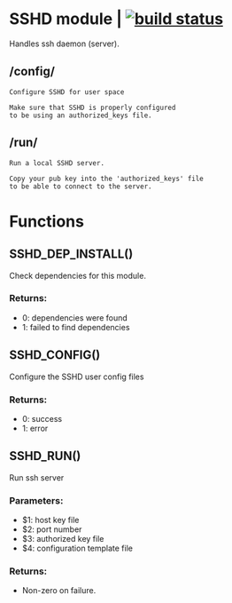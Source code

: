 # SSHD module | [![build status](https://gitlab.com/space-sh/sshd/badges/master/pipeline.svg)](https://gitlab.com/space-sh/sshd/commits/master)

Handles ssh daemon (server).



## /config/
	Configure SSHD for user space

	Make sure that SSHD is properly configured
	to be using an authorized_keys file.
	


## /run/
	Run a local SSHD server.

	Copy your pub key into the 'authorized_keys' file
	to be able to connect to the server.
	


# Functions 

## SSHD\_DEP\_INSTALL()  
  
  
  
Check dependencies for this module.  
  
### Returns:  
- 0: dependencies were found  
- 1: failed to find dependencies  
  
  
  
## SSHD\_CONFIG()  
  
  
  
Configure the SSHD user config files  
  
### Returns:  
- 0: success  
- 1: error  
  
  
  
## SSHD\_RUN()  
  
  
  
Run ssh server  
  
### Parameters:  
- $1: host key file  
- $2: port number  
- $3: authorized key file  
- $4: configuration template file  
  
### Returns:  
- Non-zero on failure.  
  
  
  
